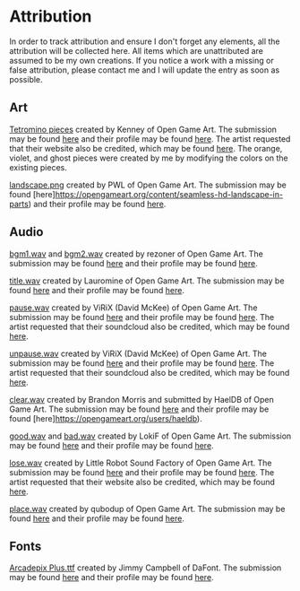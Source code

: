 # Attribution

In order to track attribution and ensure I don't forget any elements, all the attribution will be collected here.  All items which are unattributed are assumed to be my own creations.  If you notice a work with a missing or false attribution, please contact me and I will update the entry as soon as possible.

## Art

[Tetromino pieces](Art/Tetrominos) created by Kenney of Open Game Art.  The submission may be found [here](https://opengameart.org/content/puzzle-game-art) and their profile may be found [here](https://opengameart.org/users/kenney).  The artist requested that their website also be credited, which may be found [here](www.kenney.nl).
The orange, violet, and ghost pieces were created by me by modifying the colors on the existing pieces.

[landscape.png](Art/Background/landscape.png) created by PWL of Open Game Art.  The submission may be found [here]https://opengameart.org/content/seamless-hd-landscape-in-parts) and their profile may be found [here](https://opengameart.org/users/pwl).

## Audio

[bgm1.wav](Audio/Music/bgm1.wav) and [bgm2.wav](Audio/Music/bgm2.wav) created by rezoner of Open Game Art.  The submission may be found [here](https://opengameart.org/content/puzzle-tune-1) and their profile may be found [here](https://opengameart.org/users/rezoner).

[title.wav](Audio/Music/title.wav) created by Lauromine of Open Game Art.  The submission may be found [here](https://opengameart.org/content/puzzle-reflexion-loop-opening-theme) and their profile may be found [here](https://opengameart.org/users/lauromine).

[pause.wav](Audio/Sounds/pause.wav) created by ViRiX (David McKee) of Open Game Art.  The submission may be found [here](https://opengameart.org/content/ui-decline-or-back) and their profile may be found [here](https://opengameart.org/users/virix).  The artist requested that their soundcloud also be credited, which may be found [here](https://soundcloud.com/virix).

[unpause.wav](Audio/Sounds/unpause.wav) created by ViRiX (David McKee) of Open Game Art.  The submission may be found [here](https://opengameart.org/content/ui-accept-or-forward) and their profile may be found [here](https://opengameart.org/users/virix).  The artist requested that their soundcloud also be credited, which may be found [here](https://soundcloud.com/virix).

[clear.wav](Audio/Sounds/clear.wav) created by Brandon Morris and submitted by HaelDB of Open Game Art.  The submission may be found [here](https://opengameart.org/content/completion-sound) and their profile may be found [here]https://opengameart.org/users/haeldb).

[good.wav](Audio/Sounds/good.wav) and [bad.wav](Audio/Sounds/bad.wav) created by LokiF of Open Game Art.  The submission may be found [here](https://opengameart.org/content/gui-sound-effects) and their profile may be found [here](https://opengameart.org/users/lokif).

[lose.wav](Audio/Sounds/lose.wav) created by Little Robot Sound Factory of Open Game Art.  The submission may be found [here](https://opengameart.org/content/8-bit-sound-effects-library) and their profile may be found [here](https://opengameart.org/users/little-robot-sound-factory).  The artist requested that their website also be credited, which may be found [here](www.littlerobotsoundfactory.com).

[place.wav](Audio/Sounds/place.wav) created by qubodup of Open Game Art.  The submission may be found [here](https://opengameart.org/content/item-handling) and their profile may be found [here](https://opengameart.org/users/qubodup).

## Fonts

[Arcadepix Plus.ttf](Fonts/Arcadepix%20Plus.ttf) created by Jimmy Campbell of DaFont.  The submission may be found [here](https://www.dafont.com/arcadepix-plus.font) and their profile may be found [here](https://www.dafont.com/jimmy-campbell.d5241).
